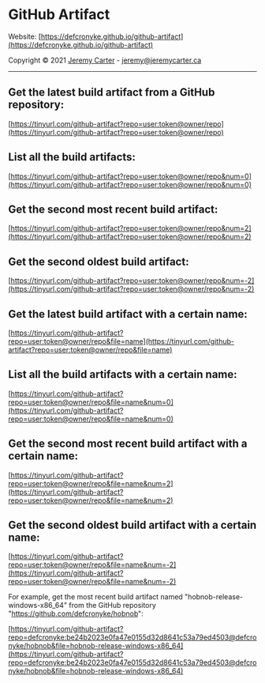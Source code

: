 # GitHub Artifact  
  
Website: [https://defcronyke.github.io/github-artifact](https://defcronyke.github.io/github-artifact)  
  
Copyright © 2021 [Jeremy Carter](https://eternalvoid.net) - [jeremy@jeremycarter.ca](mailto:jeremy@jeremycarter.ca)  
  
---------------------------  
  
Get the latest build artifact from a GitHub repository:  
-------------------------------------------------------  
[https://tinyurl.com/github-artifact?repo=user:token@owner/repo](https://tinyurl.com/github-artifact?repo=user:token@owner/repo)  
  
List all the build artifacts:  
-----------------------------  
[https://tinyurl.com/github-artifact?repo=user:token@owner/repo&num=0](https://tinyurl.com/github-artifact?repo=user:token@owner/repo&num=0)  
  
Get the second most recent build artifact:  
------------------------------------------  
[https://tinyurl.com/github-artifact?repo=user:token@owner/repo&num=2](https://tinyurl.com/github-artifact?repo=user:token@owner/repo&num=2)  
  
Get the second oldest build artifact:  
-------------------------------------  
[https://tinyurl.com/github-artifact?repo=user:token@owner/repo&num=-2](https://tinyurl.com/github-artifact?repo=user:token@owner/repo&num=-2)  
  
Get the latest build artifact with a certain name:  
--------------------------------------------------  
[https://tinyurl.com/github-artifact?repo=user:token@owner/repo&file=name](https://tinyurl.com/github-artifact?repo=user:token@owner/repo&file=name)  
  
List all the build artifacts with a certain name:  
-------------------------------------------------  
[https://tinyurl.com/github-artifact?repo=user:token@owner/repo&file=name&num=0](https://tinyurl.com/github-artifact?repo=user:token@owner/repo&file=name&num=0)  
  
Get the second most recent build artifact with a certain name:  
--------------------------------------------------------------  
[https://tinyurl.com/github-artifact?repo=user:token@owner/repo&file=name&num=2](https://tinyurl.com/github-artifact?repo=user:token@owner/repo&file=name&num=2)  
  
Get the second oldest build artifact with a certain name:  
---------------------------------------------------------  
[https://tinyurl.com/github-artifact?repo=user:token@owner/repo&file=name&num=-2](https://tinyurl.com/github-artifact?repo=user:token@owner/repo&file=name&num=-2)  
  
For example, get the most recent build artifact named "hobnob-release-windows-x86_64" from the GitHub repository "<a href="https://github.com/defcronyke/hobnob">https://github.com/defcronyke/hobnob</a>":<br>  
  
[https://tinyurl.com/github-artifact?repo=defcronyke:be24b2023e0fa47e0155d32d8641c53a79ed4503@defcronyke/hobnob&file=hobnob-release-windows-x86_64](https://tinyurl.com/github-artifact?repo=defcronyke:be24b2023e0fa47e0155d32d8641c53a79ed4503@defcronyke/hobnob&file=hobnob-release-windows-x86_64)  
  
